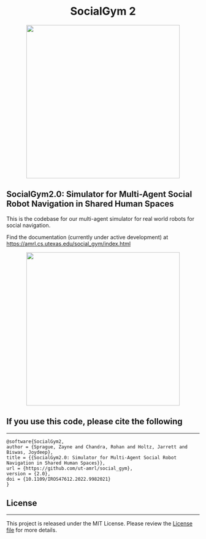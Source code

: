  <h1 style="text-align: center;"> SocialGym 2 </h1>
 
<p align="center">
  <img src="https://drive.google.com/uc?id=1EZQSS8nkKUabGsXVVAXhAUnCCrWxMffs" width="400" />
</p>

## SocialGym2.0: Simulator for Multi-Agent Social Robot Navigation in Shared Human Spaces

This is the codebase for our multi-agent simulator for real world robots for social navigation. 

Find the documentation (currently under active development) at https://amrl.cs.utexas.edu/social_gym/index.html


<p align="center">
  <img src="https://obj.umiacs.umd.edu/badue-accepted/sim_demo.gif" width="400" />
</p>

## If you use this code, please cite the following
---

```
@software{SocialGym2,
author = {Sprague, Zayne and Chandra, Rohan and Holtz, Jarrett and Biswas, Joydeep},
title = {{SocialGym2.0: Simulator for Multi-Agent Social Robot Navigation in Shared Human Spaces}},
url = {https://github.com/ut-amrl/social_gym},
version = {2.0},
doi = {10.1109/IROS47612.2022.9982021}
}
```

## License
---
This project is released under the MIT License. Please review the [License file](LICENSE) for more details.

